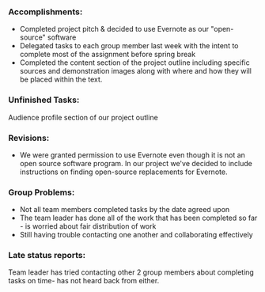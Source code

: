 ### Accomplishments:
* Completed project pitch & decided to use Evernote as our "open-source" software 
* Delegated tasks to each group member last week with the intent to complete most of the assignment before spring break
* Completed the content section of the project outline  including specific sources and demonstration images along with where and how they will be placed within the text. 

### Unfinished Tasks:
Audience profile section of our project outline 

### Revisions:
* We were granted permission to use Evernote even though it is not an open source software program. In our project we've decided to include instructions on finding open-source replacements for Evernote. 

### Group Problems:
* Not all team members completed tasks by the date agreed upon 
* The team leader has done all of the work that has been completed so far - is worried about fair distribution of work 
* Still having trouble contacting one another and collaborating effectively 


### Late status reports:
Team leader has tried contacting other 2 group members about completing tasks on time- has not heard back from either. 
